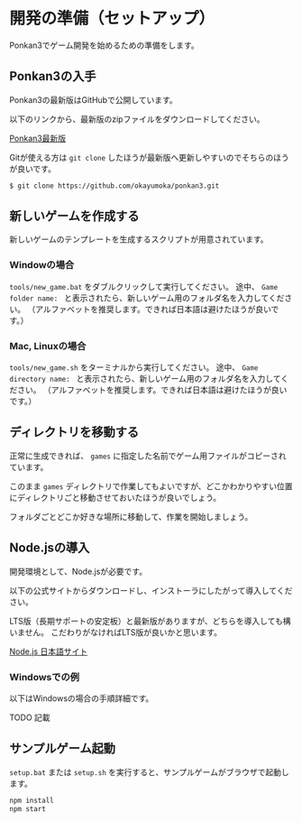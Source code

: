 # 開発の準備（セットアップ）

Ponkan3でゲーム開発を始めるための準備をします。

## Ponkan3の入手

Ponkan3の最新版はGitHubで公開しています。

以下のリンクから、最新版のzipファイルをダウンロードしてください。

[Ponkan3最新版](https://github.com/okayumoka/ponkan3/archive/master.zip)

Gitが使える方は `git clone` したほうが最新版へ更新しやすいのでそちらのほうが良いです。

```sh
$ git clone https://github.com/okayumoka/ponkan3.git
```

## 新しいゲームを作成する

新しいゲームのテンプレートを生成するスクリプトが用意されています。

### Windowの場合

`tools/new_game.bat` をダブルクリックして実行してください。
途中、 `Game folder name: ` と表示されたら、新しいゲーム用のフォルダ名を入力してください。
（アルファベットを推奨します。できれば日本語は避けたほうが良いです。）

### Mac, Linuxの場合

`tools/new_game.sh` をターミナルから実行してください。
途中、 `Game directory name: ` と表示されたら、新しいゲーム用のフォルダ名を入力してください。
（アルファベットを推奨します。できれば日本語は避けたほうが良いです。）


## ディレクトリを移動する

正常に生成できれば、 `games` に指定した名前でゲーム用ファイルがコピーされています。

このまま `games` ディレクトリで作業してもよいですが、どこかわかりやすい位置にディレクトリごと移動させておいたほうが良いでしょう。

フォルダごとどこか好きな場所に移動して、作業を開始しましょう。

## Node.jsの導入

開発環境として、Node.jsが必要です。

以下の公式サイトからダウンロードし、インストーラにしたがって導入してください。

LTS版（長期サポートの安定板）と最新版がありますが、どちらを導入しても構いません。
こだわりがなければLTS版が良いかと思います。

[Node.js 日本語サイト](https://nodejs.org/ja/)

### Windowsでの例

以下はWindowsの場合の手順詳細です。

TODO 記載

## サンプルゲーム起動

`setup.bat` または `setup.sh` を実行すると、サンプルゲームがブラウザで起動します。

```sh
npm install
npm start
```
